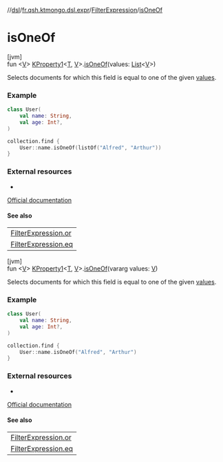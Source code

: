//[dsl](../../../index.md)/[fr.qsh.ktmongo.dsl.expr](../index.md)/[FilterExpression](index.md)/[isOneOf](is-one-of.md)

# isOneOf

[jvm]\
fun &lt;[V](is-one-of.md)&gt; [KProperty1](https://kotlinlang.org/api/latest/jvm/stdlib/kotlin.reflect/-k-property1/index.html)&lt;[T](index.md), [V](is-one-of.md)&gt;.[isOneOf](is-one-of.md)(values: [List](https://kotlinlang.org/api/latest/jvm/stdlib/kotlin.collections/-list/index.html)&lt;[V](is-one-of.md)&gt;)

Selects documents for which this field is equal to one of the given [values](is-one-of.md).

### Example

```kotlin
class User(
    val name: String,
    val age: Int?,
)

collection.find {
    User::name.isOneOf(listOf("Alfred", "Arthur"))
}
```

### External resources

-
[Official documentation](https://www.mongodb.com/docs/manual/reference/operator/query/in/)

#### See also

|                              |
|------------------------------|
| [FilterExpression.or](or.md) |
| [FilterExpression.eq](eq.md) |

[jvm]\
fun &lt;[V](is-one-of.md)&gt; [KProperty1](https://kotlinlang.org/api/latest/jvm/stdlib/kotlin.reflect/-k-property1/index.html)&lt;[T](index.md), [V](is-one-of.md)&gt;.[isOneOf](is-one-of.md)(vararg values: [V](is-one-of.md))

Selects documents for which this field is equal to one of the given [values](is-one-of.md).

### Example

```kotlin
class User(
    val name: String,
    val age: Int?,
)

collection.find {
    User::name.isOneOf("Alfred", "Arthur")
}
```

### External resources

-
[Official documentation](https://www.mongodb.com/docs/manual/reference/operator/query/in/)

#### See also

|                              |
|------------------------------|
| [FilterExpression.or](or.md) |
| [FilterExpression.eq](eq.md) |
